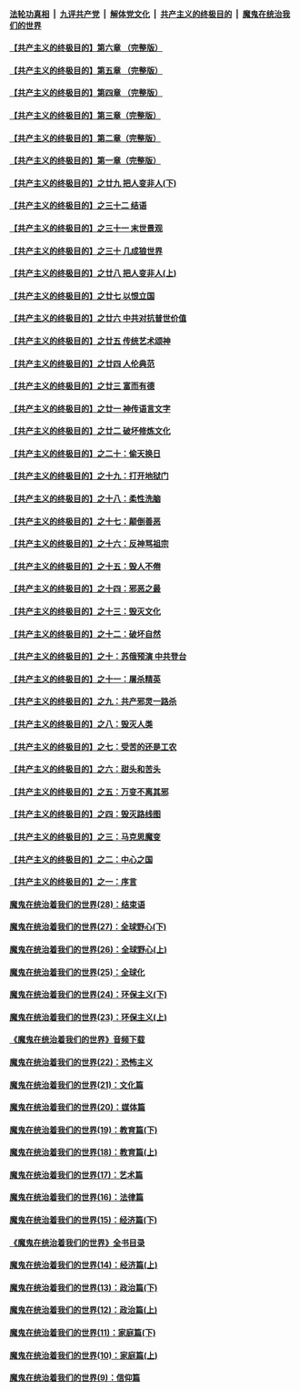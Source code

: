 

####  [法轮功真相](../../../../basic/blob/master/README.md?t=04132101) &nbsp;|&nbsp; [九评共产党](../../../../9ping.md/blob/master/README.md?t=04132101) &nbsp;|&nbsp; [解体党文化](../../../../jtdwh.md/blob/master/README.md?t=04132101)  &nbsp;|&nbsp; [共产主义的终极目的](../../../../gczydzjmd.md/blob/master/README.md?t=04132101) &nbsp;|&nbsp; [魔鬼在统治我们的世界](../../../../mgztzwmdsj.md/blob/master/README.md?t=04132101) 

#### [【共产主义的终极目的】第六章 （完整版）](../pages/nsc422/n11428913.md?t=04132101) 

#### [【共产主义的终极目的】第五章 （完整版）](../pages/nsc422/n11428912.md?t=04132101) 

#### [【共产主义的终极目的】第四章 （完整版）](../pages/nsc422/n11428907.md?t=04132101) 

#### [【共产主义的终极目的】第三章（完整版）](../pages/nsc422/n11428848.md?t=04132101) 

#### [【共产主义的终极目的】第二章（完整版）](../pages/nsc422/n11428831.md?t=04132101) 

#### [【共产主义的终极目的】第一章（完整版）](../pages/nsc422/n11417651.md?t=04132101) 

#### [【共产主义的终极目的】之廿九 把人变非人(下)](../pages/nsc422/n11344140.md?t=04132101) 

#### [【共产主义的终极目的】之三十二 结语](../pages/nsc422/n11360535.md?t=04132101) 

#### [【共产主义的终极目的】之三十一 末世景观](../pages/nsc422/n11351129.md?t=04132101) 

#### [【共产主义的终极目的】之三十 几成狼世界](../pages/nsc422/n11348280.md?t=04132101) 

#### [【共产主义的终极目的】之廿八 把人变非人(上)](../pages/nsc422/n11340492.md?t=04132101) 

#### [【共产主义的终极目的】之廿七 以恨立国](../pages/nsc422/n11336944.md?t=04132101) 

#### [【共产主义的终极目的】之廿六 中共对抗普世价值](../pages/nsc422/n11324785.md?t=04132101) 

#### [【共产主义的终极目的】之廿五 传统艺术颂神](../pages/nsc422/n11296396.md?t=04132101) 

#### [【共产主义的终极目的】之廿四 人伦典范](../pages/nsc422/n11296397.md?t=04132101) 

#### [【共产主义的终极目的】之廿三 富而有德](../pages/nsc422/n11283598.md?t=04132101) 

#### [【共产主义的终极目的】之廿一 神传语言文字](../pages/nsc422/n11263265.md?t=04132101) 

#### [【共产主义的终极目的】之廿二 破坏修炼文化](../pages/nsc422/n11245728.md?t=04132101) 

#### [【共产主义的终极目的】之二十：偷天换日](../pages/nsc422/n11238846.md?t=04132101) 

#### [【共产主义的终极目的】之十九：打开地狱门](../pages/nsc422/n11206376.md?t=04132101) 

#### [【共产主义的终极目的】之十八：柔性洗脑](../pages/nsc422/n11199994.md?t=04132101) 

#### [【共产主义的终极目的】之十七：颠倒善恶](../pages/nsc422/n11179782.md?t=04132101) 

#### [【共产主义的终极目的】之十六：反神骂祖宗](../pages/nsc422/n11166798.md?t=04132101) 

#### [【共产主义的终极目的】之十五：毁人不倦](../pages/nsc422/n11166792.md?t=04132101) 

#### [【共产主义的终极目的】之十四：邪恶之最](../pages/nsc422/n11150249.md?t=04132101) 

#### [【共产主义的终极目的】之十三：毁灭文化](../pages/nsc422/n11135227.md?t=04132101) 

#### [【共产主义的终极目的】之十二：破坏自然](../pages/nsc422/n11135214.md?t=04132101) 

#### [【共产主义的终极目的】之十：苏俄预演 中共登台](../pages/nsc422/n11118424.md?t=04132101) 

#### [【共产主义的终极目的】之十一：屠杀精英](../pages/nsc422/n11118442.md?t=04132101) 

#### [【共产主义的终极目的】之九：共产邪灵一路杀](../pages/nsc422/n11114139.md?t=04132101) 

#### [【共产主义的终极目的】之八：毁灭人类](../pages/nsc422/n11108503.md?t=04132101) 

#### [【共产主义的终极目的】之七：受苦的还是工农](../pages/nsc422/n11101809.md?t=04132101) 

#### [【共产主义的终极目的】之六：甜头和苦头](../pages/nsc422/n11096971.md?t=04132101) 

#### [【共产主义的终极目的】之五：万变不离其邪](../pages/nsc422/n11091285.md?t=04132101) 

#### [【共产主义的终极目的】之四：毁灭路线图](../pages/nsc422/n11086284.md?t=04132101) 

#### [【共产主义的终极目的】之三：马克思魔变](../pages/nsc422/n11061941.md?t=04132101) 

#### [【共产主义的终极目的】之二：中心之国](../pages/nsc422/n11047728.md?t=04132101) 

#### [【共产主义的终极目的】之一：序言](../pages/nsc422/n11086077.md?t=04132101) 

#### [魔鬼在统治着我们的世界(28)：结束语](../pages/nsc422/n10936246.md?t=04132101) 

#### [魔鬼在统治着我们的世界(27)：全球野心(下)](../pages/nsc422/n10928319.md?t=04132101) 

#### [魔鬼在统治着我们的世界(26)：全球野心(上)](../pages/nsc422/n10900318.md?t=04132101) 

#### [魔鬼在统治着我们的世界(25)：全球化](../pages/nsc422/n10788205.md?t=04132101) 

#### [魔鬼在统治着我们的世界(24)：环保主义(下)](../pages/nsc422/n10695307.md?t=04132101) 

#### [魔鬼在统治着我们的世界(23)：环保主义(上)](../pages/nsc422/n10688613.md?t=04132101) 

#### [《魔鬼在统治着我们的世界》音频下载](../pages/nsc422/n10635553.md?t=04132101) 

#### [魔鬼在统治着我们的世界(22)：恐怖主义](../pages/nsc422/n10614727.md?t=04132101) 

#### [魔鬼在统治着我们的世界(21)：文化篇](../pages/nsc422/n10597706.md?t=04132101) 

#### [魔鬼在统治着我们的世界(20)：媒体篇](../pages/nsc422/n10586579.md?t=04132101) 

#### [魔鬼在统治着我们的世界(19)：教育篇(下)](../pages/nsc422/n10564808.md?t=04132101) 

#### [魔鬼在统治着我们的世界(18)：教育篇(上)](../pages/nsc422/n10526970.md?t=04132101) 

#### [魔鬼在统治着我们的世界(17)：艺术篇](../pages/nsc422/n10499093.md?t=04132101) 

#### [魔鬼在统治着我们的世界(16)：法律篇](../pages/nsc422/n10485969.md?t=04132101) 

#### [魔鬼在统治着我们的世界(15)：经济篇(下)](../pages/nsc422/n10469975.md?t=04132101) 

#### [《魔鬼在统治着我们的世界》全书目录](../pages/nsc422/n10464261.md?t=04132101) 

#### [魔鬼在统治着我们的世界(14)：经济篇(上)](../pages/nsc422/n10457370.md?t=04132101) 

#### [魔鬼在统治着我们的世界(13)：政治篇(下)](../pages/nsc422/n10448270.md?t=04132101) 

#### [魔鬼在统治着我们的世界(12)：政治篇(上)](../pages/nsc422/n10444576.md?t=04132101) 

#### [魔鬼在统治着我们的世界(11)：家庭篇(下)](../pages/nsc422/n10440961.md?t=04132101) 

#### [魔鬼在统治着我们的世界(10)：家庭篇(上)](../pages/nsc422/n10435448.md?t=04132101) 

#### [魔鬼在统治着我们的世界(9)：信仰篇](../pages/nsc422/n10432159.md?t=04132101) 

